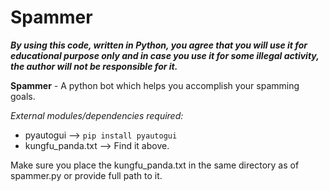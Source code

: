 # Spammer

**_By using this code, written in Python, you agree that you will use it for educational purpose only and in case you use it for some illegal activity,
the author will not be responsible for it._**

**Spammer** - A python bot which helps you accomplish your spamming goals.

*External modules/dependencies required:*
- pyautogui --> ```pip install pyautogui```
- kungfu_panda.txt --> Find it above.


Make sure you place the kungfu_panda.txt in the same directory as of spammer.py or provide full path to it.
